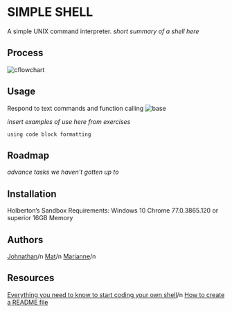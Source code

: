 # SIMPLE SHELL
A simple UNIX command interpreter.
_short summary of a shell here_

## Process
![cflowchart](https://github.com/user-attachments/assets/6b628811-2377-456f-a7b8-a854e80168e3)

## Usage
Respond to text commands and function calling
![base](https://github.com/user-attachments/assets/255bd70a-19db-4552-9ab8-98d2668094bf)

_insert examples of use here from exercises_
```
using code block formatting
```

## Roadmap
_advance tasks we haven't gotten up to_

## Installation
Holberton’s Sandbox
Requirements:
Windows 10
Chrome 77.0.3865.120 or superior
16GB Memory

## Authors
[Johnathan](https://github.com/JonathanCharalambous)/n
[Mat](https://github.com/Mat-26-dot)/n
[Marianne](https://github.com/T0ILETR0LL)/n

## Resources
[Everything you need to know to start coding your own shell](https://intranet.hbtn.io/concepts/900)/n
[How to create a README file](https://medium.com/analytics-vidhya/how-to-create-a-readme-md-file-8fb2e8ce24e3)

